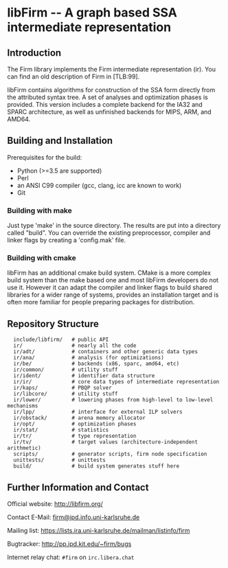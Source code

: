 libFirm -- A graph based SSA intermediate representation
========================================================

Introduction
------------

The Firm library implements the Firm intermediate representation (ir).
You can find an old description of Firm in [TLB:99].

libFirm contains algorithms for construction of the SSA form directly from the
attributed syntax tree. A set of analyses and optimization phases is provided.
This version includes a complete backend for the IA32 and SPARC architecture,
as well as unfinished backends for MIPS, ARM, and AMD64.

Building and Installation
-------------------------

Prerequisites for the build:

* Python (>=3.5 are supported)
* Perl
* an ANSI C99 compiler (gcc, clang, icc are known to work)
* Git

### Building with make

Just type 'make' in the source directory. The results are put into a
directory called "build". You can override the existing preprocessor, compiler
and linker flags by creating a 'config.mak' file.

### Building with cmake

libFirm has an additional cmake build system. CMake is a more complex build
system than the make based one and most libFirm developers do not use it.
However it can adapt the compiler and linker flags to build shared libraries
for a wider range of systems, provides an installation target and is often more
familiar for people preparing packages for distribution.

Repository Structure
--------------------

```
  include/libfirm/   # public API
  ir/                # nearly all the code
  ir/adt/            # containers and other generic data types
  ir/ana/            # analysis (for optimizations)
  ir/be/             # backends (x86, sparc, amd64, etc)
  ir/common/         # utility stuff
  ir/ident/          # identifier data structure
  ir/ir/             # core data types of intermediate representation
  ir/kaps/           # PBQP solver
  ir/libcore/        # utility stuff
  ir/lower/          # lowering phases from high-level to low-level mechanisms
  ir/lpp/            # interface for external ILP solvers
  ir/obstack/        # arena memory allocator
  ir/opt/            # optimization phases
  ir/stat/           # statistics
  ir/tr/             # type representation
  ir/tv/             # target values (architecture-independent arithmetic)
  scripts/           # generator scripts, firm node specification
  unittests/         # unittests
  build/             # build system generates stuff here
```

Further Information and Contact
-------------------------------

Official website: http://libfirm.org/

Contact E-Mail: firm@ipd.info.uni-karlsruhe.de

Mailing list: https://lists.ira.uni-karlsruhe.de/mailman/listinfo/firm

Bugtracker: http://pp.ipd.kit.edu/~firm/bugs

Internet relay chat: `#firm` on `irc.libera.chat` 
